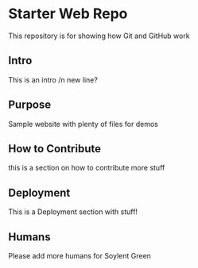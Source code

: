 # Starter Web Repo

This repository is for showing how Git and GitHub work

## Intro
This is an intro
/n new line?

## Purpose

Sample website with plenty of files for demos

## How to Contribute
this is a section on how to contribute
more stuff


## Deployment
This is a Deployment section with stuff!

## Humans
Please add more humans for Soylent Green